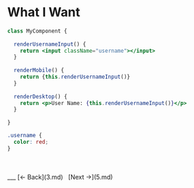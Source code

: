 # What I Want

```jsx
class MyComponent {
  
  renderUsernameInput() {
    return <input className="username"></input>
  }
  
  renderMobile() {
    return {this.renderUsernameInput()}
  }
  
  renderDesktop() {
    return <p>User Name: {this.renderUsernameInput()}</p>
  }
  
}
```

```css
.username {
  color: red;
}
```

<br />
<br />
___  
[&#8592; Back](3.md)&nbsp;&nbsp;&nbsp;[Next &#8594;](5.md)

